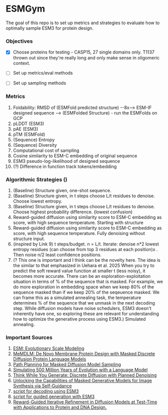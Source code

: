 # ESMGym

The goal of this repo is to set up metrics and strategies to evaluate how to optimally sample ESM3 for protein design.

### Objectives
- [x] Choose proteins for testing - CASP15, 27 single domains only. T1137 thrown out since they're really long and only make sense in oligomeric context.
- [ ] Set up metrics/eval methods
- [ ] Set up sampling methods


### Metrics
1. Foldability: RMSD of (ESMFold predicted structure) --8x-->  ESM-IF designed sequence --> (ESMFolded Structure) - run the ESMFolds on GCP
2. pLDDT (ESM3)
4. pAE (ESM3)
3. pTM (ESMFold)
6. (Sequence) Entropy
7. (Sequence) Diversity
8. Computational cost of sampling
9. Cosine similarity to ESM-C embedding of original sequence 
10. ESM3 pseudo-log-likelihood of designed sequence
11. (?) Difference in function track tokens/embedding

### Algorithmic Strategies ()
1. (Baseline) Structure given, one-shot sequence.
2. (Baseline) Structure given, in t steps choose L/t residues to denoise. Choose lowest entropy.
3. (Baseline) Structure given, in t steps choose L/t residues to denoise. Choose highest probability difference. (lowest confusion)
4. Reward-guided diffusion using similarity score to ESM-C embedding as score, with high sequence temperature. Starting with structure
5. Reward-guided diffusion using similarity score to ESM-C embedding as score, with high sequence temperature. Fully denoising without structure input.
6. (inspired by Link 9) t steps/budget. n = L/t. Iterate: denoise n*2 lowest entropy residues (can choose from top 3 residues at each position)x    . Then noise n/2 least confidence positions.
7. (? This one is important and I think can be the novelty here. The idea is the similar to that emphasized in Uehara et al. 2025 When you try to predict the soft reward value function at smaller t (less noisy), it becomes more accurate. There can be an exploration-exploitation situation in terms of % of the sequence that is masked. For example, we do more exploration in embedding space when we keep 80% of the sequence masked than if we keep 20% of the seqeuence masked. We can frame this as a simulated annealing task, the temperature determines % of the sequence that we unmask in the next decoding step. While diffusion models have noise schedulers, ESM3 doesn't inherently have one, so exploring these are relevant for understanding how to optimize the generative process using ESM3.) Simulated annealing. 


### Important Sources
1. [ESM: Evolutionary Scale Modeling](https://github.com/facebookresearch/esm)
2. [MeMDLM: De Novo Membrane Protein Design with Masked Discrete Diffusion Protein Language Models](http://arxiv.org/abs/2410.16735)
3. [Path Planning for Masked Diffusion Model Sampling](http://arxiv.org/abs/2502.03540)
4. [Simulating 500 Million Years of Evolution with a Language Model](https://doi.org/10.1126/science.ads0018)
5. [Think While You Generate: Discrete Diffusion with Planned Denoising](https://doi.org/10.48550/arXiv.2410.06264)
6. [Unlocking the Capabilities of Masked Generative Models for Image Synthesis via Self-Guidance](https://proceedings.neurips.cc/paper_files/paper/2024/file/ecd92623ac899357312aaa8915853699-Paper-Conference.pdf)
7. [script for decoding using ESM3](https://github.com/evolutionaryscale/esm/blob/main/cookbook/snippets/esm3.py#L43)
8. [script for guided generation with ESM3](https://github.com/evolutionaryscale/esm/blob/main/cookbook/tutorials/5_guided_generation.ipynb)
9. [Reward-Guided Iterative Refinement in Diffusion Models at Test-Time with Applications to Protein and DNA Design.](https://doi.org/10.48550/ARXIV.2502.14944)
